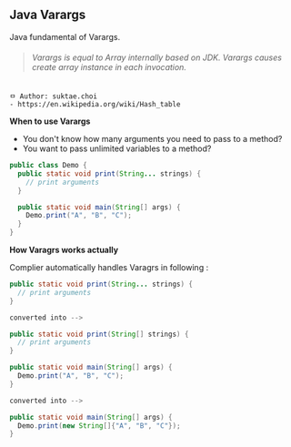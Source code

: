 ## Java Varargs
Java fundamental of Varargs.

>###### Varargs is equal to Array internally based on JDK. Varargs causes create array instance in each invocation.

```
ㅁ Author: suktae.choi
- https://en.wikipedia.org/wiki/Hash_table
```

**When to use Varargs**
 - You don't know how many arguments you need to pass to a method?
 - You want to pass unlimited variables to a method?

```java
public class Demo {
  public static void print(String... strings) {
    // print arguments
  }

  public static void main(String[] args) {
    Demo.print("A", "B", "C");
  }
}
```

**How Varagrs works actually**

Complier automatically handles Varagrs in following :

```java
public static void print(String... strings) {
  // print arguments
}

converted into -->

public static void print(String[] strings) {
  // print arguments
}
```

```java
public static void main(String[] args) {
  Demo.print("A", "B", "C");
}

converted into -->

public static void main(String[] args) {
  Demo.print(new String[]{"A", "B", "C"});
}
```
